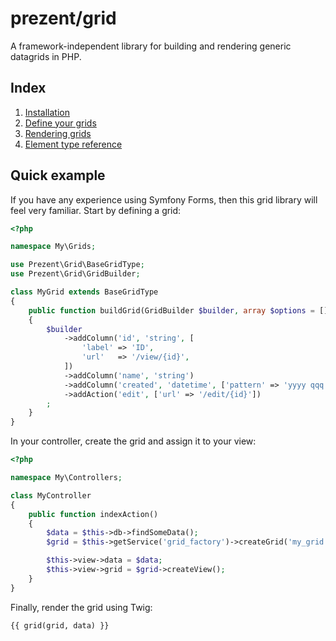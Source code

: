 prezent/grid
============

A framework-independent library for building and rendering generic datagrids in PHP.

## Index

1. [Installation](installation.md)
2. [Define your grids](define-grids.md)
3. [Rendering grids](rendering.md)
4. [Element type reference](types/index.md)

## Quick example

If you have any experience using Symfony Forms, then this grid library will feel very familiar. Start by defining a grid:

```php
<?php

namespace My\Grids;

use Prezent\Grid\BaseGridType;
use Prezent\Grid\GridBuilder;

class MyGrid extends BaseGridType
{
    public function buildGrid(GridBuilder $builder, array $options = [])
    {
        $builder
            ->addColumn('id', 'string', [
                'label' => 'ID',
                'url'   => '/view/{id}',
            ])
            ->addColumn('name', 'string')
            ->addColumn('created', 'datetime', ['pattern' => 'yyyy qqq'])
            ->addAction('edit', ['url' => '/edit/{id}'])
        ;
    }
}
```

In your controller, create the grid and assign it to your view:

```php
<?php

namespace My\Controllers;

class MyController
{
    public function indexAction()
    {
        $data = $this->db->findSomeData();
        $grid = $this->getService('grid_factory')->createGrid('my_grid');

        $this->view->data = $data;
        $this->view->grid = $grid->createView();
    }
}
```

Finally, render the grid using Twig:

```
{{ grid(grid, data) }}
```
